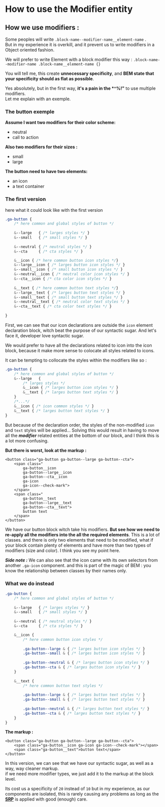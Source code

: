 # How to use the Modifier entity

## How we use modifiers :

Some peoples will write `.block-name--modifier-name__element-name` .  
But in my experience it is overkill, and it prevent us to write modifiers in a Object oriented fashion.

We will prefer to write Element with a block modifier this way : `.block-name--modifier-name .block-name__element-name {}`

You will tell me, this create **unnecessary specificity**, and **BEM state that your specificity should as flat as possible**.

Yes absolutely, but in the first way, **it's a pain in the \*^%!"** to use multiple modifiers.  
Let me explain with an exemple. 

### The button exemple

**Assume I want two modifiers for their color scheme:**

* neutral
* call to action

**Also two modifiers for their sizes :** 

* small
* large

**The button need to have two elements:**

* an icon
* a text container

### The first version

here what it could look like with the first version

```css
.ga-button {
    /* here common and global styles of button */
    
    &--large   { /* larges styles */ }
    &--small   { /* small styles */ }
    
    &--neutral { /* neutral styles */ }
    &--cta     { /* cta styles */ }

    &__icon { /* here common button icon styles */}
    &--large__icon { /* larges button icon styles */ }
    &--small__icon { /* small button icon styles */ }
    &--neutral__icon { /* neutral color icon styles */ }
    &--cta__icon { /* cta color icon styles */ }
    
    &__text { /* here common button text styles */}
    &--large__text { /* larges button text styles */ }
    &--small__text { /* small button text styles */ }
    &--neutral__text { /* neutral color text styles */ }
    &--cta__text { /* cta color text styles */ }
 
}
```

First, we can see that our icon declarations are outside the `icon` element declaration block, witch beat the purpose of our syntactic sugar. And let's face it, developer love syntactic sugar.

We would prefer to have all the declarations related to icon into the icon block, because it make more sense to colocate all styles related to icons. 

It can be tempting to collocate the styles within the modifiers like so : 

```css
.ga-button {
    /* here common and global styles of button */
    &--large   { 
        /* larges styles */
        &__icon { /* larges button icon styles */ }
        &__text { /* larges button text styles */ }
    }
    /*...*/
    &__icon { /* icon common styles */ }
    &__text { /* larges button text styles */ }
}
```

But because of the declaration order, the styles of the non-modified `icon` and `text` styles will be applied… Solving this would result in having to move all the _**modifier**_ related entities at the bottom of our block, and I think this is a lot more confusing. 

**But there is worst, look at the markup :**

```markup
<button class="ga-button ga-button--large ga-button--cta">
    <span class="
        ga-button__icon
        ga-button--large__icon
        ga-button--cta__icon
        ga-icon
        ga-icon--check-mark">
    </span>
    <span class="
        ga-button__text
        ga-button--large__text
        ga-button--cta__text">
        button text
    </span>
</button>
```

We have our button block witch take his modifiers. **But see how we need to re-apply all the modifiers into the all the required elements**. This is a lot of classes. and there is only two elements that need to be modified, what if your block contain plenty of elements and have more than two types of modifiers \(size and color\). I think you see my point here.

_**Side note :**_ We can also see that the icon came with its own selectors from another `.ga-icon` component. and this is part of the magic of BEM : you know the relationship between classes by their names only.

### What we do instead

```css
.ga-button {
    /* here common and global styles of button */
    
    &--large   { /* larges styles */ }
    &--small   { /* small styles */ }
    
    &--neutral { /* neutral styles */ }
    &--cta     { /* cta styles */ }

    &__icon { 
        /* here common button icon styles */
        
        .ga-button--large & { /* larges button icon styles */ }
        .ga-button--small & { /* larges button icon styles */ }
        
        .ga-button--neutral & { /* larges button icon styles */ }
        .ga-button--cta & { /* larges button icon styles */ }
    }
    
    &__text { 
        /* here common button text styles */
        
        .ga-button--large & { /* larges button text styles */ }
        .ga-button--small & { /* larges button text styles */ }
        
        .ga-button--neutral & { /* larges button text styles */ }
        .ga-button--cta & { /* larges button text styles */ }
    }
}
```

**The markup :**

```markup
<button class="ga-button ga-button--large ga-button--cta">
    <span class="ga-button__icon ga-icon ga-icon--check-mark"></span>
    <span class="ga-button__text">button text</span>
</button>
```

In this version, we can see that we have our syntactic sugar, as well as a way, way cleaner markup.  
if we need more modifier types, we just add it to the markup at the block level.

Its cost us a specificity of `20` instead of `10` but in my experience, as our components are isolated, this is rarely causing any problems as long as the [**SRP**](../principles/single-responsibility-principle.md) is applied with good \(enough\) care.

